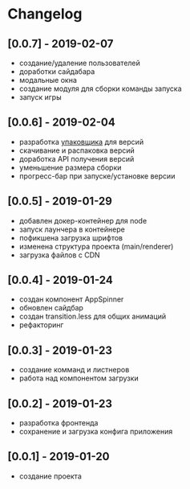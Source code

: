 # Changelog

## [0.0.7] - 2019-02-07

- создание/удаление пользователей
- доработки сайдабара
- модальные окна
- создание модуля для сборки команды запуска
- запуск игры

## [0.0.6] - 2019-02-04

- разработка [упаковщика](https://github.com/seniorcote/minecraft-version-packager) для версий
- скачивание и распаковка версий
- доработка API получения версий
- уменьшение размера сборки
- прогресс-бар при запуске/установке версии

## [0.0.5] - 2019-01-29

- добавлен докер-контейнер для node
- запуск лаунчера в контейнере
- пофикшена загрузка шрифтов
- изменена структура проекта (main/renderer)
- загрузка файлов с CDN

## [0.0.4] - 2019-01-24

- создан компонент AppSpinner
- обновлен сайдбар
- создан transition.less для общих анимаций
- рефакторинг

## [0.0.3] - 2019-01-23

- создание комманд и листнеров
- работа над компонентом загрузки

## [0.0.2] - 2019-01-23

- разработка фронтенда
- сохранение и загрузка конфига приложения

## [0.0.1] - 2019-01-20

- создание проекта
